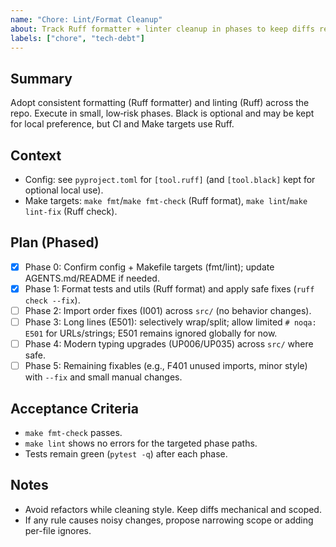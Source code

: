 ```yaml
---
name: "Chore: Lint/Format Cleanup"
about: Track Ruff formatter + linter cleanup in phases to keep diffs reviewable
labels: ["chore", "tech-debt"]
---
```


## Summary
Adopt consistent formatting (Ruff formatter) and linting (Ruff) across the repo. Execute in small, low‑risk phases. Black is optional and may be kept for local preference, but CI and Make targets use Ruff.

## Context
- Config: see `pyproject.toml` for `[tool.ruff]` (and `[tool.black]` kept for optional local use).
- Make targets: `make fmt`/`make fmt-check` (Ruff format), `make lint`/`make lint-fix` (Ruff check).

## Plan (Phased)
- [x] Phase 0: Confirm config + Makefile targets (fmt/lint); update AGENTS.md/README if needed.
- [x] Phase 1: Format tests and utils (Ruff format) and apply safe fixes (`ruff check --fix`).
- [ ] Phase 2: Import order fixes (I001) across `src/` (no behavior changes).
- [ ] Phase 3: Long lines (E501): selectively wrap/split; allow limited `# noqa: E501` for URLs/strings; E501 remains ignored globally for now.
- [ ] Phase 4: Modern typing upgrades (UP006/UP035) across `src/` where safe.
- [ ] Phase 5: Remaining fixables (e.g., F401 unused imports, minor style) with `--fix` and small manual changes.

## Acceptance Criteria
- `make fmt-check` passes.
- `make lint` shows no errors for the targeted phase paths.
- Tests remain green (`pytest -q`) after each phase.

## Notes
- Avoid refactors while cleaning style. Keep diffs mechanical and scoped.
- If any rule causes noisy changes, propose narrowing scope or adding per-file ignores.
